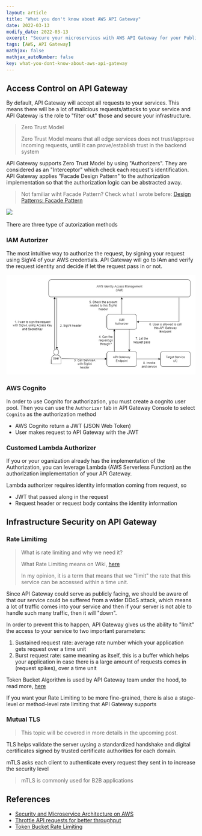 ```yaml
---
layout: article
title: "What you don't know about AWS API Gateway"
date: 2022-03-13
modify_date: 2022-03-13
excerpt: "Secure your microservices with AWS API Gateway for your Public-facing APIs"
tags: [AWS, API Gateway]
mathjax: false
mathjax_autoNumber: false
key: what-you-dont-know-about-aws-api-gateway
---
```


## Access Control on API Gateway

By default, API Gateway will accept all requests to your services. This means there will be a lot of malicious requests/attacks to your service and API Gateway is the role to "filter out" those and secure your infrastructure.

> Zero Trust Model
>
> Zero Trust Model means that all edge services does not trust/approve incoming requests, until it can prove/establish trust in the backend system

API Gateway supports Zero Trust Model by using "Authorizers". They are considered as an "Interceptor" which check each request's identification. API Gateway applies "Facade Design Pattern" to the authorization implementation so that the authorization logic can be abstracted away.

> Not familiar wiht Facade Pattern? Check what I wrote before: [Design Patterns: Facade Pattern](https://zhenye-na.github.io/blog/2021/12/09/design-patterns-the-facade-pattern.html)

[![](https://mermaid.ink/img/pako:eNqNkU1PAjEQhv_KpKclARNIuOzBhEU0JB4M6q2X2g5s4267tlPXlfDfnWVBiCfn0mbyPu987YX2BkUutpVvdakCweNGOumAI6a3XVBNCfdKK4NDsg9jA2qy3kHxcskWmRSLpzU8KMJWdVK6RaIy-G-LATb4kTASrB1h0NiQDyzIBueRFKOLj532RlpjjKC9o-ArqPzOagZs3VRYoyN1LD9lECY3k1sorvjZv_nZXx6dOU-_yFbOwGvEwBJWDK0ev8vsak5gWeOto9EvyZZ9FhLD0CpHEciDdZ_-HYFKhB7vqy4H4LRu6iqEgt_AuklrDZX5rPkanxJGRT5QUF0Oc5iLsagx1Moavt6-d5CCrWuUIuevwa1KFUkh3YGlqTHc7cpY3rvIt6qKOBYqkX_unBY5hYRn0Z1VfPX6pDr8AJH9ruw)](https://mermaid.live/edit#pako:eNqNkU1PAjEQhv_KpKclARNIuOzBhEU0JB4M6q2X2g5s4267tlPXlfDfnWVBiCfn0mbyPu987YX2BkUutpVvdakCweNGOumAI6a3XVBNCfdKK4NDsg9jA2qy3kHxcskWmRSLpzU8KMJWdVK6RaIy-G-LATb4kTASrB1h0NiQDyzIBueRFKOLj532RlpjjKC9o-ArqPzOagZs3VRYoyN1LD9lECY3k1sorvjZv_nZXx6dOU-_yFbOwGvEwBJWDK0ev8vsak5gWeOto9EvyZZ9FhLD0CpHEciDdZ_-HYFKhB7vqy4H4LRu6iqEgt_AuklrDZX5rPkanxJGRT5QUF0Oc5iLsagx1Moavt6-d5CCrWuUIuevwa1KFUkh3YGlqTHc7cpY3rvIt6qKOBYqkX_unBY5hYRn0Z1VfPX6pDr8AJH9ruw)

There are three type of autorization methods

### IAM Autorizer

The most intuitive way to authorize the request, by signing your request using SigV4 of your AWS credentials. API Gateway will go to IAm and verify the request identity and decide if let the request pass in or not.

![](https://raw.githubusercontent.com/Zhenye-Na/img-hosting-picgo/master/img/api-gateway-iam-authorizer.png)

### AWS Cognito

In order to use Cognito for authorization, you must create a cognito user pool. Then you can use the `Authorizer` tab in API Gateway Console to select `Cognito` as the authorization method

- AWS Cognito return a JWT (JSON Web Token)
- User makes request to API Gateway with the JWT


### Customed Lambda Authorizer

If you or your oganization already has the implementation of the Authorization, you can leverage Lambda (AWS Serverless Function) as the authorization implementation of your APi Gateway.

Lambda authorizer requires identity information coming from request, so

- JWT that passed along in the request
- Request header or request body contains the identity information

## Infrastructure Security on API Gateway


### Rate Limitimg


> What is rate limiting and why we need it?
> 
> What Rate Limiting means on Wiki, [here](https://www.wikiwand.com/en/Rate_limiting)
> 
> In my opinion, it is a term that means that we "limit" the rate that this service can be accessed within a time unit.

Since API Gateway could serve as publicly facing, we should be aware of that our service could be suffered from a wider DDoS attack, which means a lot of traffic comes into your service and then if your server is not able to handle such many traffic, then it will "down".

In order to prevent this to happen, API Gateway gives us the ability to "limit" the access to your service to two important parameters:

1. Sustained request rate: average rate number which your application gets request over a time unit
2. Burst request rate: same meaning as itself, this is a buffer which helps your application in case there is a large amount of requests comes in (request spikes), over a time unit


Token Bucket Algorithm is used by API Gateway team under the hood, to read more, [here](https://www.wikiwand.com/en/Token_bucket)


If you want your Rate Limiting to be more fine-grained, there is also a stage-level or method-level rate limiting that API Gateway supports

### Mutual TLS

> This topic will be covered in more details in the upcoming post.

TLS helps validate the server uysing a standardized handshake and digital certificates signed by trusted certificate authorities for each domain.

mTLS asks each client to authenticate every request they sent in to increase the security level

> mTLS is commonly used for B2B applications

## References

- [Security and Microservice Architecture on AWS](https://www.oreilly.com/library/view/security-and-microservice/9781098101459/)
- [Throttle API requests for better throughput](https://docs.aws.amazon.com/apigateway/latest/developerguide/api-gateway-request-throttling.html)
- [Token Bucket Rate Limiting](http://intronetworks.cs.luc.edu/current/html/tokenbucket.html)
